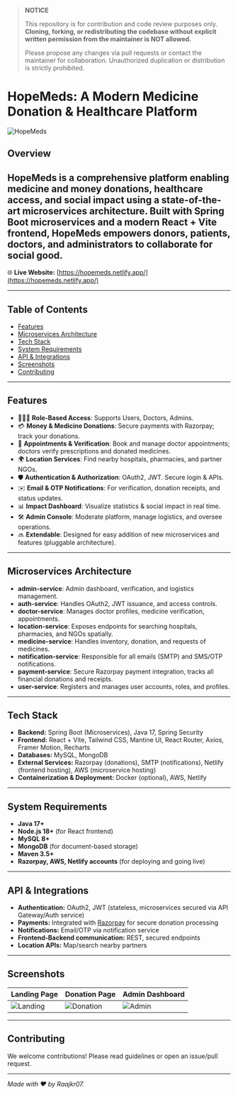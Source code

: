 > **NOTICE**
>
> This repository is for contribution and code review purposes only.
> **Cloning, forking, or redistributing the codebase without explicit written permission from the maintainer is NOT allowed.**
>
> Please propose any changes via pull requests or contact the maintainer for collaboration. Unauthorized duplication or distribution is strictly prohibited.


# HopeMeds: A Modern Medicine Donation & Healthcare Platform

![HopeMeds](https://drive.google.com/file/d/1lruveH1Gj9Q9jQ52OTQhEwCitURLw_pX/view?usp=sharing)

## Overview

**HopeMeds** is a comprehensive platform enabling **medicine and money donations, healthcare access, and social impact** using a state-of-the-art **microservices architecture**. Built with Spring Boot microservices and a modern React + Vite frontend, HopeMeds empowers donors, patients, doctors, and administrators to collaborate for social good.
---

🌐 **Live Website:** [https://hopemeds.netlify.app/](https://hopemeds.netlify.app/)

---

## Table of Contents

- [Features](#features)
- [Microservices Architecture](#microservices-architecture)
- [Tech Stack](#tech-stack)
- [System Requirements](#system-requirements)
- [API & Integrations](#api--integrations)
- [Screenshots](#screenshots)
- [Contributing](#contributing)

---

## Features

- 🧑‍🤝‍🧑 **Role-Based Access**: Supports Users, Doctors, Admins.
- 💳 **Money & Medicine Donations**: Secure payments with Razorpay; track your donations.
- 🏥 **Appointments & Verification**: Book and manage doctor appointments; doctors verify prescriptions and donated medicines.
- 🌍 **Location Services**: Find nearby hospitals, pharmacies, and partner NGOs.
- 🛡️ **Authentication & Authorization**: OAuth2, JWT. Secure login & APIs.
- ✉️ **Email & OTP Notifications**: For verification, donation receipts, and status updates.
- 📊 **Impact Dashboard**: Visualize statistics & social impact in real time.
- 🛠 **Admin Console**: Moderate platform, manage logistics, and oversee operations.
- 🔜 **Extendable**: Designed for easy addition of new microservices and features (pluggable architecture).
  
---

## Microservices Architecture

- **admin-service**: Admin dashboard, verification, and logistics management.
- **auth-service**: Handles OAuth2, JWT issuance, and access controls.
- **doctor-service**: Manages doctor profiles, medicine verification, appointments.
- **location-service**: Exposes endpoints for searching hospitals, pharmacies, and NGOs spatially.
- **medicine-service**: Handles inventory, donation, and requests of medicines.
- **notification-service**: Responsible for all emails (SMTP) and SMS/OTP notifications.
- **payment-service**: Secure Razorpay payment integration, tracks all financial donations and receipts.
- **user-service**: Registers and manages user accounts, roles, and profiles.

---

## Tech Stack

- **Backend:** Spring Boot (Microservices), Java 17, Spring Security
- **Frontend:** React + Vite, Tailwind CSS, Mantine UI, React Router, Axios, Framer Motion, Recharts
- **Databases:** MySQL, MongoDB
- **External Services:** Razorpay (donations), SMTP (notifications), Netlify (frontend hosting), AWS (microservice hosting)
- **Containerization & Deployment:** Docker (optional), AWS, Netlify

---

## System Requirements

- **Java 17+**
- **Node.js 18+** (for React frontend)
- **MySQL 8+**
- **MongoDB** (for document-based storage)
- **Maven 3.5+**
- **Razorpay, AWS, Netlify accounts** (for deploying and going live)

---

## API & Integrations

- **Authentication:** OAuth2, JWT (stateless, microservices secured via API Gateway/Auth service)
- **Payments:** Integrated with [Razorpay](https://razorpay.com) for secure donation processing
- **Notifications:** Email/OTP via notification service
- **Frontend-Backend communication:** REST, secured endpoints
- **Location APIs:** Map/search nearby partners

---

## Screenshots

| Landing Page                  | Donation Page                | Admin Dashboard    |
|-------------------------------|------------------------------|-------------------|
| ![Landing](https://drive.google.com/file/d/1BN60LKCc_B6OWVtEUlJUnGT81iYRd4Va/view?usp=sharing) | ![Donation]((https://drive.google.com/drive/folders/1TK0zG3EjJaoQe_QozGFcFYu8oBoE180f?usp=drive_link)) | ![Admin]((https://drive.google.com/drive/folders/1TK0zG3EjJaoQe_QozGFcFYu8oBoE180f?usp=drive_link)) |

<!-- I will add more images later! -->

---

## Contributing

We welcome contributions! Please read guidelines or open an issue/pull request.

---

*Made with ❤️ by Raajkr07.*



